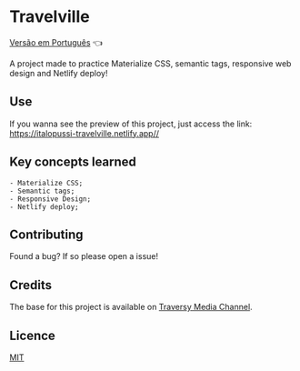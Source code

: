 # Travelville

<a href="https://github.com/ItaloPussi/WebProjects/tree/master/travelville/readme.pt.md">Versão em Português</a> 👈

A project made to practice Materialize CSS, semantic tags, responsive web design and Netlify deploy!

## Use
If you wanna see the preview of this project, just access the link:
<a href="https://italopussi-travelville.netlify.app/" target="_blank"> https://italopussi-travelville.netlify.app//</a>

## Key concepts learned
	- Materialize CSS;
    - Semantic tags;
    - Responsive Design;
    - Netlify deploy;

## Contributing
Found a bug? If so please open a issue!

## Credits
The base for this project is available on <a href="https://www.youtube.com/watch?v=MaP3vO-vEsg" target="_blank">Traversy Media Channel</a>.

## Licence
[MIT](https://choosealicense.com/licenses/mit/)
